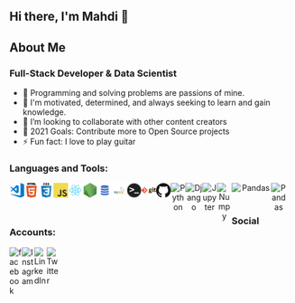 ## Hi there, I'm Mahdi 👋

## About Me

### Full-Stack Developer & Data Scientist

- 🔭 Programming and solving problems are passions of mine.
- 📕 I'm motivated, determined, and always seeking to learn and gain knowledge.
- 👯 I’m looking to collaborate with other content creators
- 🥅 2021 Goals: Contribute more to Open Source projects
- ⚡ Fun fact: I love to play guitar


### Languages and Tools:
<p align="center">
<img align="left" alt="Visual Studio Code" width="26px" src="https://raw.githubusercontent.com/github/explore/80688e429a7d4ef2fca1e82350fe8e3517d3494d/topics/visual-studio-code/visual-studio-code.png" />
<img align="left" alt="HTML5" width="26px" src="https://raw.githubusercontent.com/github/explore/80688e429a7d4ef2fca1e82350fe8e3517d3494d/topics/html/html.png" />
<img align="left" alt="CSS3" width="26px" src="https://raw.githubusercontent.com/github/explore/80688e429a7d4ef2fca1e82350fe8e3517d3494d/topics/css/css.png" />
<img align="left" alt="JavaScript" width="26px" src="https://raw.githubusercontent.com/github/explore/80688e429a7d4ef2fca1e82350fe8e3517d3494d/topics/javascript/javascript.png" />
<img align="left" alt="React" width="26px" src="https://raw.githubusercontent.com/github/explore/80688e429a7d4ef2fca1e82350fe8e3517d3494d/topics/react/react.png" />
<img align="left" alt="Node.js" width="26px" src="https://raw.githubusercontent.com/github/explore/80688e429a7d4ef2fca1e82350fe8e3517d3494d/topics/nodejs/nodejs.png" />
<img align="left" alt="SQL" width="26px" src="https://raw.githubusercontent.com/github/explore/80688e429a7d4ef2fca1e82350fe8e3517d3494d/topics/sql/sql.png" />
<img align="left" alt="MySQL" width="26px" src="https://raw.githubusercontent.com/github/explore/80688e429a7d4ef2fca1e82350fe8e3517d3494d/topics/mysql/mysql.png" />
<img align="left" alt="Terminal" width="26px" src="https://raw.githubusercontent.com/github/explore/80688e429a7d4ef2fca1e82350fe8e3517d3494d/topics/terminal/terminal.png" />
<img align="left" alt="Git" width="26px" src="https://raw.githubusercontent.com/github/explore/80688e429a7d4ef2fca1e82350fe8e3517d3494d/topics/git/git.png" />
<img align="left" alt="GitHub" width="26px" src="https://raw.githubusercontent.com/github/explore/78df643247d429f6cc873026c0622819ad797942/topics/github/github.png" />
<img align="left" alt="Python" width="26px" src="https://www.flaticon.com/svg/vstatic/svg/919/919852.svg?token=exp=1613678339~hmac=443d56a7e92b3bcbba053ec1ddd997a7" />
<img align="left" alt="Django" width="30px" src="https://cdn.icon-icons.com/icons2/2107/PNG/512/file_type_django_icon_130645.png" />
<img align="left" alt="Jupyter" width="26px" src="https://upload.wikimedia.org/wikipedia/commons/3/38/Jupyter_logo.svg" />
<img align="left" alt="Numpy" width="26px" src="https://www.pngkey.com/png/full/96-961478_in-order-to-show-how-holoviews-works-well.png" />
<img align="left" alt="Pandas" width="70px" src="https://upload.wikimedia.org/wikipedia/commons/thumb/e/ed/Pandas_logo.svg/1920px-Pandas_logo.svg.png" />
<img align="left" alt="Pandas" width="27px" src="https://static.javatpoint.com/tutorial/matplotlib/images/matplotlib-tutorial.png" />
</p>

<br />
<br />

### Social Accounts:

[<img align="left" alt="facebook" width="22px" src="https://cdn.jsdelivr.net/npm/simple-icons@v3/icons/facebook.svg" />][facebook]
[<img align="left" alt="Instagram" width="22px" src="https://cdn.jsdelivr.net/npm/simple-icons@v3/icons/instagram.svg" />][instagram]
[<img align="left" alt="LinkedIn" width="22px" src="https://cdn.jsdelivr.net/npm/simple-icons@v3/icons/linkedin.svg" />][linkedin]
[<img align="left" alt="Twitter" width="22px" src="https://cdn.jsdelivr.net/npm/simple-icons@v3/icons/twitter.svg" />][twitter]

<br />







[twitter]: https://twitter.com/MahdiBouaziz7
[instagram]: https://www.instagram.com/mahdii.bouaziz/
[linkedin]: https://www.linkedin.com/in/mahdibouaziz/
[facebook]: https://www.facebook.com/mahdi.bouaziz.319
